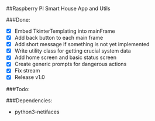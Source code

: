 ##Raspberry PI Smart House App and Utils

###Done:
- [x] Embed TkinterTemplating into mainFrame
- [x] Add back button to each main frame
- [x] Add short message if something is not yet implemented
- [x] Write utility class for getting crucial system data
- [x] Add home screen and basic status screen
- [x] Create generic prompts for dangerous actions
- [x] Fix stream
- [x] Release v1.0

###Todo:


###Dependencies:
- python3-netifaces
